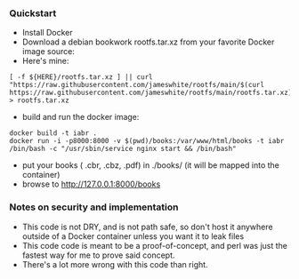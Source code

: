 ### Quickstart

  - Install Docker
  - Download a debian bookwork rootfs.tar.xz from your favorite Docker image source:
  - Here's mine:
```
[ -f ${HERE}/rootfs.tar.xz ] || curl "https://raw.githubusercontent.com/jameswhite/rootfs/main/$(curl https://raw.githubusercontent.com/jameswhite/rootfs/main/rootfs.tar.xz)" > rootfs.tar.xz
```
  - build and run the docker image:
```
docker build -t iabr .
docker run -i -p8000:8000 -v $(pwd)/books:/var/www/html/books -t iabr /bin/bash -c "/usr/sbin/service nginx start && /bin/bash"
```
  - put your books ( .cbr, .cbz, .pdf) in ./books/ (it will be mapped into the container)
  - browse to http://127.0.0.1:8000/books

### Notes on security and implementation
  - This code is not DRY, and is not path safe, so don't host it anywhere outside of a Docker container unless you want it to leak files
  - This code code is meant to be a proof-of-concept, and perl was just the fastest way for me to prove said concept.
  - There's a lot more wrong with this code than right.
